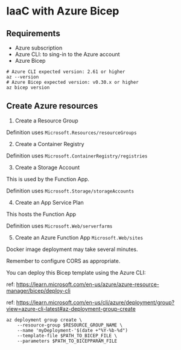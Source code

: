 # IaaC with Azure Bicep


## Requirements

* Azure subscription
* Azure CLI: to sing-in to the Azure account
* Azure Bicep

```shell
# Azure CLI expected version: 2.61 or higher
az --version
# Azure Bicep expected version: v0.30.x or higher
az bicep version
```

## Create Azure resources

1. Create a Resource Group

Definition uses `Microsoft.Resources/resourceGroups`

2. Create a Container Registry

Definition uses `Microsoft.ContainerRegistry/registries`

3. Create a Storage Account

This is used by the Function App.

Definition uses `Microsoft.Storage/storageAccounts`

4. Create an App Service Plan

This hosts the Function App

Definition uses `Microsoft.Web/serverfarms`

5. Create an Azure Function App
`Microsoft.Web/sites`

Docker image deployment may take several minutes.

Remember to configure CORS as appropriate.


You can deploy this Bicep template using the Azure CLI:

ref: https://learn.microsoft.com/en-us/azure/azure-resource-manager/bicep/deploy-cli

ref: https://learn.microsoft.com/en-us/cli/azure/deployment/group?view=azure-cli-latest#az-deployment-group-create


```shell
az deployment group create \ 
    --resource-group $RESOURCE_GROUP_NAME \ 
    --name 'myDeployment-'$(date +"%Y-%b-%d")
    --template-file $PATH_TO_BICEP_FILE \ 
    --parameters $PATH_TO_BICEPPARAM_FILE 
```